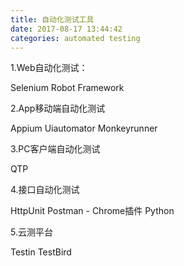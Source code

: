 ```yaml
---
title: 自动化测试工具
date: 2017-08-17 13:44:42
categories: automated testing
---
```


1.Web自动化测试：
 
Selenium 
Robot Framework

2.App移动端自动化测试

Appium 
Uiautomator
Monkeyrunner

3.PC客户端自动化测试

QTP

4.接口自动化测试

HttpUnit
Postman - Chrome插件
Python

5.云测平台

Testin
TestBird